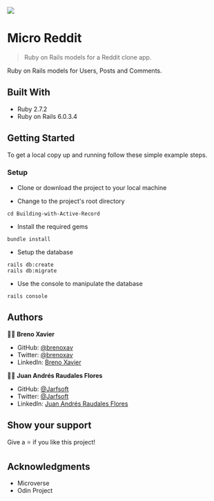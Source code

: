 ![](https://img.shields.io/badge/Microverse-blueviolet)

# Micro Reddit

> Ruby on Rails models for a Reddit clone app.

Ruby on Rails models for Users, Posts and Comments.

## Built With

- Ruby 2.7.2
- Ruby on Rails 6.0.3.4

## Getting Started

To get a local copy up and running follow these simple example steps.

### Setup

- Clone or download the project to your local machine

- Change to the project's root directory
```
cd Building-with-Active-Record
```

- Install the required gems
```
bundle install
```

- Setup the database
```
rails db:create
rails db:migrate
```

- Use the console to manipulate the database
```
rails console
```

## Authors

👨‍💻 **Breno Xavier**

- GitHub: [@brenoxav](https://github.com/brenoxav)
- Twitter: [@brenoxav](https://twitter.com/brenoxav)
- LinkedIn: [Breno Xavier](https://linkedin.com/in/brenoxav)

👩‍💻 **Juan Andrés Raudales Flores**

- GitHub: [@Jarfsoft](https://github.com/Jarfsoft)
- Twitter: [@Jarfsoft](https://twitter.com/Jarfsoft)
- LinkedIn: [Juan Andrés Raudales Flores](https://www.linkedin.com/in/juan-raudales-flores-7b0a3b113/)

## Show your support

Give a ⭐️ if you like this project!

## Acknowledgments

- Microverse
- Odin Project
